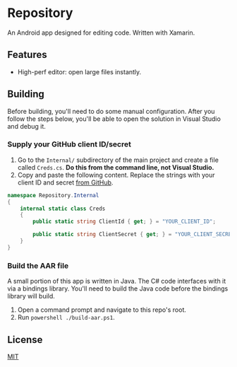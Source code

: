 # Repository

An Android app designed for editing code. Written with Xamarin.

## Features

- High-perf editor: open large files instantly.

## Building

Before building, you'll need to do some manual configuration. After you follow the steps below, you'll be able to open the solution in Visual Studio and debug it.

### Supply your GitHub client ID/secret

1. Go to the `Internal/` subdirectory of the main project and create a file called `Creds.cs`. **Do this from the command line, not Visual Studio.**
2. Copy and paste the following content. Replace the strings with your client ID and secret [from GitHub](https://github.com/settings/applications/new).

```cs
namespace Repository.Internal
{
    internal static class Creds
    {
        public static string ClientId { get; } = "YOUR_CLIENT_ID";

        public static string ClientSecret { get; } = "YOUR_CLIENT_SECRET";
    }
}
```

### Build the AAR file

A small portion of this app is written in Java. The C# code interfaces with it via a bindings library. You'll need to build the Java code before the bindings library will build.

1. Open a command prompt and navigate to this repo's root.
2. Run `powershell ./build-aar.ps1`.

## License

[MIT](LICENSE)
